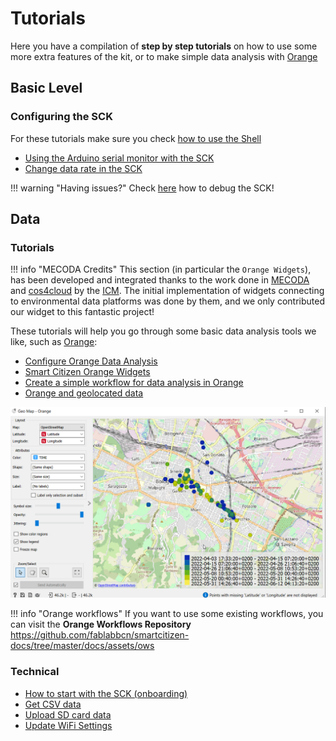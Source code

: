 # Tutorials

Here you have a compilation of **step by step tutorials** on how to use some more extra features of the kit, or to make simple data analysis with [Orange](https://orangedatamining.com/)

## Basic Level

### Configuring the SCK

For these tutorials make sure you check [how to use the Shell](/Guides/getting%20started/Using%20the%20Shell/)

- [Using the Arduino serial monitor with the SCK](/Resources/Tutorials/Arduino%20Serial/)
- [Change data rate in the SCK](/Resources/Tutorials/Change%20data%20rate%20in%20the%20SCK/)

!!! warning "Having issues?"
    Check [here](/Guides/getting%20started/Debugging%20your%20sensors/) how to debug the SCK!

## Data

### Tutorials

!!! info "MECODA Credits"
    This section (in particular the `Orange Widgets`), has been developed and integrated thanks to the work done in [MECODA](https://github.com/eosc-cos4cloud/mecoda-orange) and [cos4cloud](https://cos4cloud.eu/) by the [ICM](https://www.icm.csic.es/es). The initial implementation of widgets connecting to environmental data platforms was done by them, and we only contributed our widget to this fantastic project!

These tutorials will help you go through some basic data analysis tools we like, such as [Orange](https://orangedatamining.com/):

- [Configure Orange Data Analysis](/Resources/Tutorials/Configure%20Orange%20Data%20Analysis/)
- [Smart Citizen Orange Widgets](/Guides/data/Orange%20Data%20Widgets/)
- [Create a simple workflow for data analysis in Orange](/Resources/Tutorials/Simple%20Orange%20Workflow/)
- [Orange and geolocated data](/Resources/Tutorials/Orange%20and%20geolocated%20data/)

![](/assets/images/tutorials/orange-geo.png)

!!! info "Orange workflows"
    If you want to use some existing workflows, you can visit the **Orange Workflows Repository** https://github.com/fablabbcn/smartcitizen-docs/tree/master/docs/assets/ows

### Technical

- [How to start with the SCK (onboarding)](/Guides/getting%20started/Onboarding%20Sensors/)
- [Get CSV data](/Guides/getting%20started/Downloading%20the%20Data/)
- [Upload SD card data](/Guides/getting%20started/Uploading%20SD%20Card%20Data/)
- [Update WiFi Settings](/Guides/getting%20started/Updating%20the%20Wi-Fi/)

